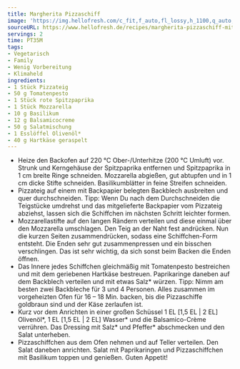 ```yaml
---
title: Margherita Pizzaschiff
image: 'https://img.hellofresh.com/c_fit,f_auto,fl_lossy,h_1100,q_auto,w_2600/hellofresh_s3/image/margherita-pizzaschiff-mit-grunem-salat-und-gerillter-paprika-7e873f3b.jpg'
sourceURL: https://www.hellofresh.de/recipes/margherita-pizzaschiff-mit-grunem-salat-und-gerillter-paprika-632c3d522ed21786b40f344b
servings: 2
time: PT35M
tags:
- Vegetarisch
- Family
- Wenig Vorbereitung
- Klimaheld
ingredients:
- 1 Stück Pizzateig
- 50 g Tomatenpesto
- 1 Stück rote Spitzpaprika
- 1 Stück Mozzarella
- 10 g Basilikum
- 12 g Balsamicocreme
- 50 g Salatmischung
- 1 Esslöffel Olivenöl*
- 40 g Hartkäse geraspelt
---
```


- Heize den Backofen auf 220 °C Ober-/Unterhitze (200 °C Umluft) vor.  Strunk und Kerngehäuse der Spitzpaprika entfernen und Spitzpaprika in 1 cm breite Ringe schneiden.  Mozzarella abgießen, gut abtupfen und in 1 cm dicke Stifte schneiden.  Basilikumblätter in feine Streifen schneiden.
- Pizzateig auf einem mit Backpapier belegten Backblech ausbreiten und quer durchschneiden. Tipp: Wenn Du nach dem Durchschneiden die Teigstücke umdrehst und das mitgelieferte Backpapier vom Pizzateig abziehst, lassen sich die Schiffchen im nächsten Schritt leichter formen.
- Mozzarellastifte auf den langen Rändern verteilen und diese einmal über den Mozzarella umschlagen. Den Teig an der Naht fest andrücken.  Nun die kurzen Seiten zusammendrücken, sodass eine Schiffchen-Form entsteht. Die Enden sehr gut zusammenpressen und ein bisschen verschlingen. Das ist sehr wichtig, da sich sonst beim Backen die Enden öffnen.
- Das Innere jedes Schiffchen gleichmäßig mit Tomatenpesto bestreichen und mit dem geriebenen Hartkäse bestreuen.  Paprikaringe daneben auf dem Backblech verteilen und mit etwas Salz\* würzen.  Tipp: Nimm am besten zwei Backbleche für 3 und 4 Personen.  Alles zusammen im vorgeheizten Ofen für 16 – 18 Min. backen, bis die Pizzaschiffe goldbraun sind und der Käse zerlaufen ist.
- Kurz vor dem Anrichten in einer großen Schüssel 1 EL [1,5 EL | 2 EL] Olivenöl\*, 1 EL [1,5 EL | 2 EL] Wasser\* und die Balsamico-Crème verrühren. Das Dressing mit Salz\* und Pfeffer\* abschmecken und den Salat unterheben.
- Pizzaschiffchen aus dem Ofen nehmen und auf Teller verteilen. Den Salat daneben anrichten. Salat mit Paprikaringen und Pizzaschiffchen mit Basilikum toppen und genießen.  Guten Appetit!
